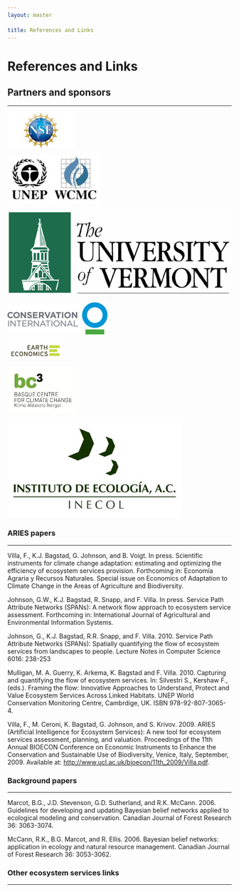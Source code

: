 ```yaml
---
layout: master

title: References and Links
---
```

# References and Links

<div id="links-sidebar" markdown="1">

## Partners and sponsors
-------------------------

[![National Science Foundation](/images/logos/nsf_logo.png)](http://www.nsf.gov)

[![United Nations Environment Programme World Conservation Monitoring Centre](/images/UNEP.jpg)](http://www.unep-wcmc.org)

[![University of Vermont](/images/logos/uvmlogo-words.gif)](http://www.uvm.edu/giee)

[![Conservation International](/images/logos/cilogo2.jpg)](http://www.conservation.org)

[![Earth Economics](/images/logos/EELogo_Tiny_jpg.jpg)](http://www.eartheconomics.org)

[![Basque Center for Climate Change](/images/logos/bc3logo_web.jpg)](http://www.bc3research.org)

[![Instituto de Ecologia](/images/INECOL.jpg)](http://www.ecologia.edu.mx)

</div>

<div id="links-content" markdown="1">

### ARIES papers
-----------------

<p>Villa, F., K.J. Bagstad, G. Johnson, and B. Voigt.  In press.
Scientific instruments for climate change adaptation: estimating and
optimizing the efficiency of ecosystem services provision. Forthcoming
in: Econom&iacute;a Agraria y Recursos Naturales. Special issue on
Economics of Adaptation to Climate Change in the Areas of Agriculture
and Biodiversity.</p>

Johnson, G.W., K.J. Bagstad, R. Snapp, and F. Villa.  In press.
Service Path Attribute Networks (SPANs): A network flow approach to
ecosystem service assessment.  Forthcoming in: International Journal
of Agricultural and Environmental Information Systems.

Johnson, G., K.J. Bagstad, R.R. Snapp, and F. Villa.  2010.  Service
Path Attribute Networks (SPANs): Spatially quantifying the flow of
ecosystem services from landscapes to people.  Lecture Notes in
Computer Science 6016: 238-253

Mulligan, M. A. Guerry, K. Arkema, K. Bagstad and F. Villa.  2010.
Capturing and quantifying the flow of ecosystem services.  In:
Silvestri S., Kershaw F., (eds.). Framing the flow: Innovative
Approaches to Understand, Protect and Value Ecosystem Services Across
Linked Habitats.  UNEP World Conservation Monitoring Centre,
Cambrdige, UK. ISBN 978-92-807-3065-4.

Villa, F., M. Ceroni, K. Bagstad, G. Johnson, and S. Krivov.  2009.
ARIES (Artificial Intelligence for Ecosystem Services): A new tool for
ecosystem services assessment, planning, and valuation.  Proceedings
of the 11th Annual BIOECON Conference on Economic Instruments to
Enhance the Conservation and Sustainable Use of Biodiversity, Venice,
Italy, September, 2009.  Available at:
http://www.ucl.ac.uk/bioecon/11th_2009/Villa.pdf.

### Background papers
----------------------

Marcot, B.G., J.D. Stevenson, G.D. Sutherland, and
R.K. McCann. 2006. Guidelines for developing and updating Bayesian
belief networks applied to ecological modeling and
conservation. Canadian Journal of Forest Research 36: 3063-3074.

McCann, R.K., B.G. Marcot, and R. Ellis. 2006.  Bayesian belief
networks: application in ecology and natural resource
management. Canadian Journal of Forest Research 36: 3053-3062.

### Other ecosystem services links
-----------------------------------

</div>
